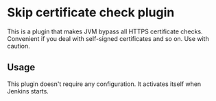 # Skip certificate check plugin

This is a plugin that makes JVM bypass all HTTPS certificate checks.
Convenient if you deal with self-signed certificates and so on.
Use with caution.

## Usage

This plugin doesn't require any configuration.
It activates itself when Jenkins starts.
